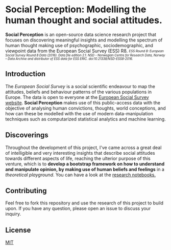 # Social Perception: Modelling the human thought and social attitudes.

**Social Perception** is an open-source data science research project that focuses on discovering meaningful insights and modelling the spectrum of human thought making use of psychographic, sociodemographic, and viewpoint data from the European Social Survey (ESS) R8. <sub><sup>*_ESS Round 8: European Social Survey Round 8 Data (2016). Data file edition 2.1. NSD - Norwegian Centre for Research Data, Norway – Data Archive and distributor of ESS data for ESS ERIC. doi:10.21338/NSD-ESS8-2016._*</sup></sub>

## Introduction

The *European Social Survey* is a social scientific endeavour to map the attitudes, beliefs and behaviour patterns of the various populations in Europe. The data is open to everyone at the [European Social Survey website](https://www.europeansocialsurvey.org/). **Social Perception** makes use of this public-access data with the objective of analysing human convictions, thoughts, world conceptions, and how can these be modelled with the use of modern data-manipulation techniques such as computarized statistical analytics and machine learning.

## Discoverings

Throughout the development of this project, I've came across a great deal of intelligible and very interesting insights that describe social attitudes towards different aspects of life, reaching the ulterior purpose of this venture, which is to **develop a bootstrap framework on how to understand and manipulate opinion, by making use of human beliefs and feelings** in a *theoretical playground*. You can have a look at the [research notebooks.](https://github.com/ivanachillee/social-perception/tree/main/notebooks)

## Contributing
Feel free to fork this repository and use the research of this project to build upon. If you have any question, please open an issue to discuss your inquiry.

## License
[MIT](https://choosealicense.com/licenses/mit/)
